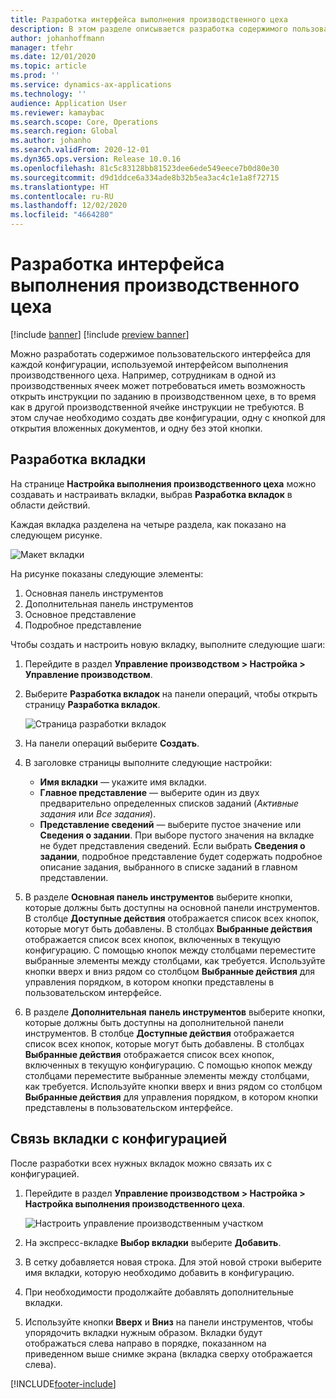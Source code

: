 ```yaml
---
title: Разработка интерфейса выполнения производственного цеха
description: В этом разделе описывается разработка содержимого пользовательского интерфейса для каждой конфигурации.
author: johanhoffmann
manager: tfehr
ms.date: 12/01/2020
ms.topic: article
ms.prod: ''
ms.service: dynamics-ax-applications
ms.technology: ''
audience: Application User
ms.reviewer: kamaybac
ms.search.scope: Core, Operations
ms.search.region: Global
ms.author: johanho
ms.search.validFrom: 2020-12-01
ms.dyn365.ops.version: Release 10.0.16
ms.openlocfilehash: 81c5c83128bb81523dee6ede549eece7b0d80e30
ms.sourcegitcommit: d9d1ddce6a334ade8b32b5ea3ac4c1e1a8f72715
ms.translationtype: HT
ms.contentlocale: ru-RU
ms.lasthandoff: 12/02/2020
ms.locfileid: "4664280"
---
```

# <a name="design-the-production-floor-execution-interface"></a>Разработка интерфейса выполнения производственного цеха

[!include [banner](../includes/banner.md)]
[!include [preview banner](../includes/preview-banner.md)]

Можно разработать содержимое пользовательского интерфейса для каждой конфигурации, используемой интерфейсом выполнения производственного цеха. Например, сотрудникам в одной из производственных ячеек может потребоваться иметь возможность открыть инструкции по заданию в производственном цехе, в то время как в другой производственной ячейке инструкции не требуются. В этом случае необходимо создать две конфигурации, одну с кнопкой для открытия вложенных документов, и одну без этой кнопки.

## <a name="design-a-tab"></a>Разработка вкладки

На странице **Настройка выполнения производственного цеха** можно создавать и настраивать вкладки, выбрав **Разработка вкладок** в области действий.

Каждая вкладка разделена на четыре раздела, как показано на следующем рисунке.

![Макет вкладки](media/pfe-tab-layout.png "Макет вкладки")

На рисунке показаны следующие элементы:

1. Основная панель инструментов
1. Дополнительная панель инструментов
1. Основное представление
1. Подробное представление

Чтобы создать и настроить новую вкладку, выполните следующие шаги:

1. Перейдите в раздел **Управление производством &gt; Настройка &gt; Управление производством**.

1. Выберите **Разработка вкладок** на панели операций, чтобы открыть страницу **Разработка вкладок**.

    ![Страница разработки вкладок](media/pfe-design-tabs.png "Страница разработки вкладок")

1. На панели операций выберите **Создать**.

1. В заголовке страницы выполните следующие настройки:

    - **Имя вкладки** — укажите имя вкладки.
    - **Главное представление** — выберите один из двух предварительно определенных списков заданий (*Активные задания* или *Все задания*).
    - **Представление сведений** — выберите пустое значение или **Сведения о задании**. При выборе пустого значения на вкладке не будет представления сведений. Если выбрать **Сведения о задании**, подробное представление будет содержать подробное описание задания, выбранного в списке заданий в главном представлении.

1. В разделе **Основная панель инструментов** выберите кнопки, которые должны быть доступны на основной панели инструментов. В столбце **Доступные действия** отображается список всех кнопок, которые могут быть добавлены. В столбцах **Выбранные действия** отображается список всех кнопок, включенных в текущую конфигурацию. С помощью кнопок между столбцами переместите выбранные элементы между столбцами, как требуется. Используйте кнопки вверх и вниз рядом со столбцом **Выбранные действия** для управления порядком, в котором кнопки представлены в пользовательском интерфейсе.

1. В разделе **Дополнительная** **панель инструментов** выберите кнопки, которые должны быть доступны на дополнительной панели инструментов. В столбце **Доступные действия** отображается список всех кнопок, которые могут быть добавлены. В столбцах **Выбранные действия** отображается список всех кнопок, включенных в текущую конфигурацию. С помощью кнопок между столбцами переместите выбранные элементы между столбцами, как требуется. Используйте кнопки вверх и вниз рядом со столбцом **Выбранные действия** для управления порядком, в котором кнопки представлены в пользовательском интерфейсе.

## <a name="associate-a-tab-with-a-configuration"></a>Связь вкладки с конфигурацией

После разработки всех нужных вкладок можно связать их с конфигурацией.

1. Перейдите в раздел **Управление производством &gt; Настройка &gt; Настройка выполнения производственного цеха**.

    ![Настроить управление производственным участком](media/pfe-config-prod-floor-execution.png "Настроить управление производственным участком")

1. На экспресс-вкладке **Выбор вкладки** выберите **Добавить**.

1. В сетку добавляется новая строка. Для этой новой строки выберите имя вкладки, которую необходимо добавить в конфигурацию.

1. При необходимости продолжайте добавлять дополнительные вкладки.

1. Используйте кнопки **Вверх** и **Вниз** на панели инструментов, чтобы упорядочить вкладки нужным образом. Вкладки будут отображаться слева направо в порядке, показанном на приведенном выше снимке экрана (вкладка сверху отображается слева).


[!INCLUDE[footer-include](../../includes/footer-banner.md)]
